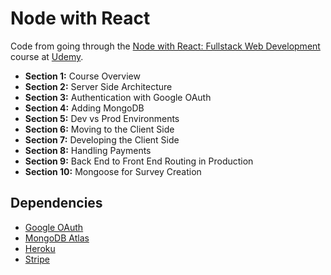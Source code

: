 # Node with React

Code from going through the [Node with React: Fullstack Web Development](https://www.udemy.com/node-with-react-fullstack-web-development/) course at [Udemy](https://www.udemy.com).

- **Section 1:** Course Overview
- **Section 2:** Server Side Architecture
- **Section 3:** Authentication with Google OAuth
- **Section 4:** Adding MongoDB
- **Section 5:** Dev vs Prod Environments
- **Section 6:** Moving to the Client Side
- **Section 7:** Developing the Client Side
- **Section 8:** Handling Payments
- **Section 9:** Back End to Front End Routing in Production
- **Section 10:** Mongoose for Survey Creation

## Dependencies

- [Google OAuth](https://console.developers.google.com/apis/credentials)
- [MongoDB Atlas](https://cloud.mongodb.com)
- [Heroku](https://dashboard.heroku.com)
- [Stripe](https://dashboard.stripe.com)
